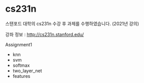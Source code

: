 # cs231n

스탠포드 대학의 cs231n 수강 후 과제를 수행하였습니다. (2021년 강의)

강좌 정보 : http://cs231n.stanford.edu/

Assignment1
- knn
- svm
- softmax
- two_layer_net
- features


